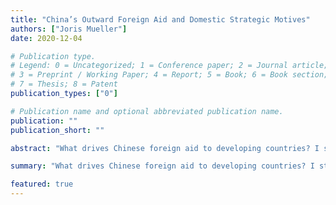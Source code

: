 ```yaml
---
title: "China’s Outward Foreign Aid and Domestic Strategic Motives"
authors: ["Joris Mueller"]
date: 2020-12-04

# Publication type.
# Legend: 0 = Uncategorized; 1 = Conference paper; 2 = Journal article;
# 3 = Preprint / Working Paper; 4 = Report; 5 = Book; 6 = Book section;
# 7 = Thesis; 8 = Patent
publication_types: ["0"]

# Publication name and optional abbreviated publication name.
publication: ""
publication_short: ""

abstract: "What drives Chinese foreign aid to developing countries? I study Chinese contractors to uncover new strategic motives."

summary: "What drives Chinese foreign aid to developing countries? I study Chinese contractors to uncover new strategic motives."

featured: true
---
```

